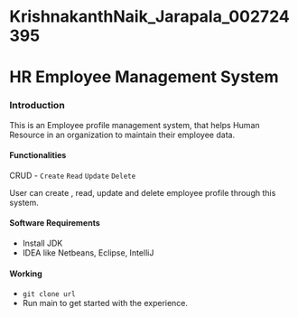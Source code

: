 # KrishnakanthNaik_Jarapala_002724395

# HR Employee Management System

### Introduction

This is an Employee profile management system, that helps Human Resource in an organization to maintain their employee data.

#### Functionalities
 CRUD - `Create` `Read` `Update` `Delete`
 
 User can create , read, update and delete employee profile through this system.
 
 #### Software Requirements
 - Install JDK
 - IDEA like Netbeans, Eclipse, IntelliJ
 
 #### Working
 - `git clone url`
 - Run main to get started with the experience.
